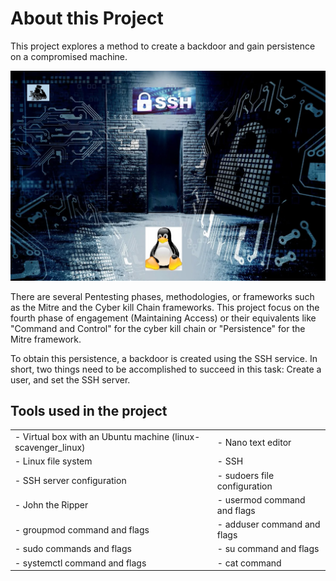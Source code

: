 # About this Project

This project explores a method to create a backdoor and gain persistence on a compromised machine.

![a](Images/a.png)

There are several Pentesting phases, methodologies, or frameworks such as the Mitre and the Cyber kill Chain frameworks. This project focus on the fourth phase of engagement (Maintaining Access) or their equivalents like "Command and Control" for the cyber kill chain or "Persistence" for the Mitre framework.

To obtain this persistence, a backdoor is created using the SSH service. In short, two things need to be accomplished to succeed in this task: Create a user, and set the SSH server.

## Tools used in the project

|   |   |
| --- | --- |
| - Virtual box with an Ubuntu machine (linux-scavenger_linux) | - Nano text editor |
| - Linux file system | - SSH |
| - SSH server configuration | - sudoers file configuration |
| - John the Ripper | - usermod command and flags |
| - groupmod command and flags | - adduser command and flags |
| - sudo commands and flags | - su command and flags |
| - systemctl command and flags | - cat command |